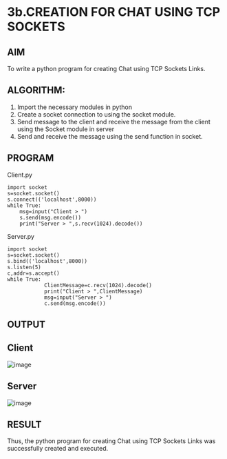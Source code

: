 # 3b.CREATION FOR CHAT USING TCP SOCKETS
## AIM
To write a python program for creating Chat using TCP Sockets Links.
## ALGORITHM:
1. Import the necessary modules in python
2. Create a socket connection to using the socket module.
3. Send message to the client and receive the message from the client using the Socket module in
 server
4. Send and receive the message using the send function in socket.
## PROGRAM
Client.py
```
import socket 
s=socket.socket() 
s.connect(('localhost',8000)) 
while True: 
    msg=input("Client > ") 
    s.send(msg.encode()) 
    print("Server > ",s.recv(1024).decode())
```

Server.py
```
import socket 
s=socket.socket() 
s.bind(('localhost',8000)) 
s.listen(5) 
c,addr=s.accept() 
while True: 
            ClientMessage=c.recv(1024).decode() 
            print("Client > ",ClientMessage) 
            msg=input("Server > ") 
            c.send(msg.encode())
```

## OUTPUT
## Client


![image](https://github.com/user-attachments/assets/50c7efd6-cbe8-4552-8591-25b0338c695e)

## Server
![image](https://github.com/user-attachments/assets/849ab096-caa4-4554-b418-a742cee318e5)

## RESULT
Thus, the python program for creating Chat using TCP Sockets Links was successfully 
created and executed.

